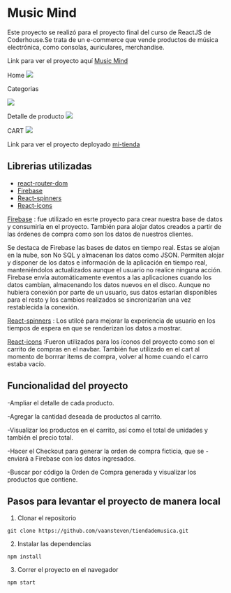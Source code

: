 # Music Mind

Este proyecto se realizó para el proyecto final del curso de ReactJS de Coderhouse.Se trata de un e-commerce que vende productos de música electrónica, como consolas, auriculares, merchandise. 

Link para ver el proyecto aquí
[Music Mind](https://music-mind.netlify.app)

Home
![](https://res.cloudinary.com/dobpipof2/image/upload/v1669584317/Music%20mind/Captura_de_Pantalla_2022-11-27_a_la_s_18.19.02_duuay0.png)

Categorias

![](https://res.cloudinary.com/dobpipof2/image/upload/v1669584317/Music%20mind/Captura_de_Pantalla_2022-11-27_a_la_s_18.20.39_b2gyc5.png)

Detalle de producto
![](https://res.cloudinary.com/dobpipof2/image/upload/v1669584317/Music%20mind/Captura_de_Pantalla_2022-11-27_a_la_s_18.21.18_giev5e.png)

CART
![](https://res.cloudinary.com/dobpipof2/image/upload/v1669584317/Music%20mind/Captura_de_Pantalla_2022-11-27_a_la_s_18.22.00_e6x3fk.png)




Link para ver el proyecto deployado
[mi-tienda](http://mi-tienda.netlify.com)

## Librerias utilizadas

-   [react-router-dom](https://reactrouter.com/en/main) 
-   [Firebase](https://firebase.google.com/?gclid=Cj0KCQiAsoycBhC6ARIsAPPbeLsyx4yFca2Ail9OLSvw4iddQsex-7NaPJ6pog7FGJNEd6F4bL96ubcaApZpEALw_wcB&gclsrc=aw.ds)
-   [React-spinners](https://www.npmjs.com/package/react-spinners)
-   [React-icons](https://react-icons.github.io/react-icons/)

 [Firebase](https://firebase.google.com/?gclid=Cj0KCQiAsoycBhC6ARIsAPPbeLsyx4yFca2Ail9OLSvw4iddQsex-7NaPJ6pog7FGJNEd6F4bL96ubcaApZpEALw_wcB&gclsrc=aw.ds) :  fue utilizado en esrte proyecto para crear nuestra base de datos y consumirla en el proyecto. También para alojar datos creados a partir de  las órdenes de compra como son los datos de nuestros clientes.

 Se destaca de Firebase las bases de datos en tiempo real. Estas se alojan en la nube, son No SQL y almacenan los datos como JSON. Permiten alojar y disponer de los datos e información de la aplicación en tiempo real, manteniéndolos actualizados aunque el usuario no realice ninguna acción.
Firebase envía automáticamente eventos a las aplicaciones cuando los datos cambian, almacenando los datos nuevos en el disco. Aunque no hubiera conexión por parte de un usuario, sus datos estarían disponibles para el resto y los cambios realizados se sincronizarían una vez restablecida la conexión.

[React-spinners](https://www.npmjs.com/package/react-spinners)
: Los utilcé para mejorar la experiencia de usuario en los tiempos de espera en que se renderizan los datos a mostrar. 

  [React-icons](https://react-icons.github.io/react-icons/)
  :Fueron utilizados para los íconos del proyecto como son el carrito de compras en el navbar. También fue utilizado en el cart al momento de borrrar items de compra, volver al home cuando el carro estaba vacío.



## Funcionalidad del proyecto


-Ampliar el detalle de cada producto.

-Agregar la cantidad deseada de productos al carrito.

-Visualizar los productos en el carrito, así como el total de unidades y también el precio total.

-Hacer el Checkout para generar la orden de compra ficticia, que se 
-enviará a Firebase con los datos ingresados.

-Buscar por código la Orden de Compra generada y visualizar los productos que contiene.


## Pasos para levantar el proyecto de manera local


1.  Clonar el repositorio

```
git clone https://github.com/vaansteven/tiendademusica.git
```

2. Instalar las dependencias

```
npm install
```


3. Correr el proyecto en el navegador

```
npm start
```


